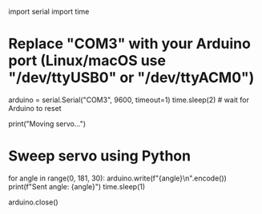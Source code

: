 import serial
import time

# Replace "COM3" with your Arduino port (Linux/macOS use "/dev/ttyUSB0" or "/dev/ttyACM0")
arduino = serial.Serial("COM3", 9600, timeout=1)
time.sleep(2)  # wait for Arduino to reset

print("Moving servo...")

# Sweep servo using Python
for angle in range(0, 181, 30):
    arduino.write(f"{angle}\n".encode())
    print(f"Sent angle: {angle}")
    time.sleep(1)

arduino.close()
